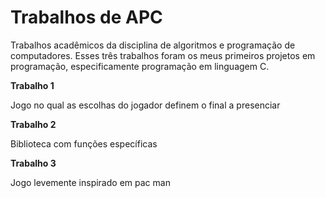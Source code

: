 # Trabalhos de APC
 Trabalhos acadêmicos da disciplina de algoritmos e programação de computadores. Esses três trabalhos foram os 
meus primeiros projetos em programação, especificamente programação em linguagem C.

**Trabalho 1**
 
 Jogo no qual as escolhas do jogador definem o final a presenciar
 
 **Trabalho 2**
 
 Biblioteca com funções específicas
 
 **Trabalho 3**
 
 Jogo levemente inspirado em pac man
 



